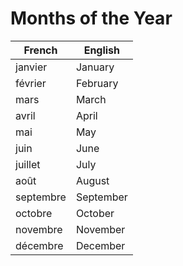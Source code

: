 # Months of the Year
| French | English |
|-|-|
| janvier | January |
| février | February |
| mars | March |
| avril | April |
| mai | May |
| juin | June |
| juillet | July |
| août | August | 
| septembre | September |
| octobre | October |
| novembre | November |
| décembre | December |
